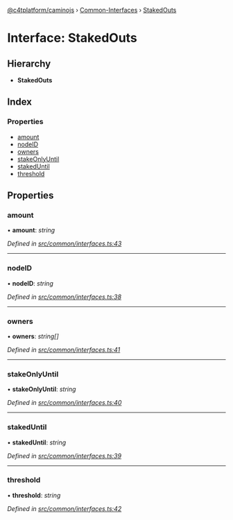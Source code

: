 [@c4tplatform/caminojs](../api.md) › [Common-Interfaces](../modules/common_interfaces.md) › [StakedOuts](common_interfaces.stakedouts.md)

# Interface: StakedOuts

## Hierarchy

* **StakedOuts**

## Index

### Properties

* [amount](common_interfaces.stakedouts.md#amount)
* [nodeID](common_interfaces.stakedouts.md#nodeid)
* [owners](common_interfaces.stakedouts.md#owners)
* [stakeOnlyUntil](common_interfaces.stakedouts.md#stakeonlyuntil)
* [stakedUntil](common_interfaces.stakedouts.md#stakeduntil)
* [threshold](common_interfaces.stakedouts.md#threshold)

## Properties

###  amount

• **amount**: *string*

*Defined in [src/common/interfaces.ts:43](https://github.com/chain4travel/caminojs/blob/8077d740/src/common/interfaces.ts#L43)*

___

###  nodeID

• **nodeID**: *string*

*Defined in [src/common/interfaces.ts:38](https://github.com/chain4travel/caminojs/blob/8077d740/src/common/interfaces.ts#L38)*

___

###  owners

• **owners**: *string[]*

*Defined in [src/common/interfaces.ts:41](https://github.com/chain4travel/caminojs/blob/8077d740/src/common/interfaces.ts#L41)*

___

###  stakeOnlyUntil

• **stakeOnlyUntil**: *string*

*Defined in [src/common/interfaces.ts:40](https://github.com/chain4travel/caminojs/blob/8077d740/src/common/interfaces.ts#L40)*

___

###  stakedUntil

• **stakedUntil**: *string*

*Defined in [src/common/interfaces.ts:39](https://github.com/chain4travel/caminojs/blob/8077d740/src/common/interfaces.ts#L39)*

___

###  threshold

• **threshold**: *string*

*Defined in [src/common/interfaces.ts:42](https://github.com/chain4travel/caminojs/blob/8077d740/src/common/interfaces.ts#L42)*
